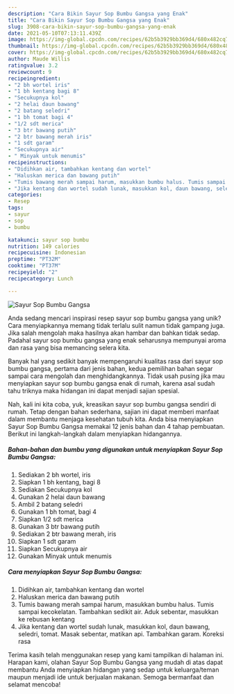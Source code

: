 ```yaml
---
description: "Cara Bikin Sayur Sop Bumbu Gangsa yang Enak"
title: "Cara Bikin Sayur Sop Bumbu Gangsa yang Enak"
slug: 3908-cara-bikin-sayur-sop-bumbu-gangsa-yang-enak
date: 2021-05-10T07:13:11.439Z
image: https://img-global.cpcdn.com/recipes/62b5b3929bb369d4/680x482cq70/sayur-sop-bumbu-gangsa-foto-resep-utama.jpg
thumbnail: https://img-global.cpcdn.com/recipes/62b5b3929bb369d4/680x482cq70/sayur-sop-bumbu-gangsa-foto-resep-utama.jpg
cover: https://img-global.cpcdn.com/recipes/62b5b3929bb369d4/680x482cq70/sayur-sop-bumbu-gangsa-foto-resep-utama.jpg
author: Maude Willis
ratingvalue: 3.2
reviewcount: 9
recipeingredient:
- "2 bh wortel iris"
- "1 bh kentang bagi 8"
- "Secukupnya kol"
- "2 helai daun bawang"
- "2 batang seledri"
- "1 bh tomat bagi 4"
- "1/2 sdt merica"
- "3 btr bawang putih"
- "2 btr bawang merah iris"
- "1 sdt garam"
- "Secukupnya air"
- " Minyak untuk menumis"
recipeinstructions:
- "Didihkan air, tambahkan kentang dan wortel"
- "Haluskan merica dan bawang putih"
- "Tumis bawang merah sampai harum, masukkan bumbu halus. Tumis sampai kecokelatan. Tambahkan sedikit air. Aduk sebentar, masukkan ke rebusan kentang"
- "Jika kentang dan wortel sudah lunak, masukkan kol, daun bawang, seledri, tomat. Masak sebentar, matikan api. Tambahkan garam. Koreksi rasa"
categories:
- Resep
tags:
- sayur
- sop
- bumbu

katakunci: sayur sop bumbu 
nutrition: 149 calories
recipecuisine: Indonesian
preptime: "PT32M"
cooktime: "PT37M"
recipeyield: "2"
recipecategory: Lunch

---
```



![Sayur Sop Bumbu Gangsa](https://img-global.cpcdn.com/recipes/62b5b3929bb369d4/680x482cq70/sayur-sop-bumbu-gangsa-foto-resep-utama.jpg)

Anda sedang mencari inspirasi resep sayur sop bumbu gangsa yang unik? Cara menyiapkannya memang tidak terlalu sulit namun tidak gampang juga. Jika salah mengolah maka hasilnya akan hambar dan bahkan tidak sedap. Padahal sayur sop bumbu gangsa yang enak seharusnya mempunyai aroma dan rasa yang bisa memancing selera kita.



Banyak hal yang sedikit banyak mempengaruhi kualitas rasa dari sayur sop bumbu gangsa, pertama dari jenis bahan, kedua pemilihan bahan segar sampai cara mengolah dan menghidangkannya. Tidak usah pusing jika mau menyiapkan sayur sop bumbu gangsa enak di rumah, karena asal sudah tahu triknya maka hidangan ini dapat menjadi sajian spesial.


Nah, kali ini kita coba, yuk, kreasikan sayur sop bumbu gangsa sendiri di rumah. Tetap dengan bahan sederhana, sajian ini dapat memberi manfaat dalam membantu menjaga kesehatan tubuh kita. Anda bisa menyiapkan Sayur Sop Bumbu Gangsa memakai 12 jenis bahan dan 4 tahap pembuatan. Berikut ini langkah-langkah dalam menyiapkan hidangannya.

<!--inarticleads1-->

##### Bahan-bahan dan bumbu yang digunakan untuk menyiapkan Sayur Sop Bumbu Gangsa:

1. Sediakan 2 bh wortel, iris
1. Siapkan 1 bh kentang, bagi 8
1. Sediakan Secukupnya kol
1. Gunakan 2 helai daun bawang
1. Ambil 2 batang seledri
1. Gunakan 1 bh tomat, bagi 4
1. Siapkan 1/2 sdt merica
1. Gunakan 3 btr bawang putih
1. Sediakan 2 btr bawang merah, iris
1. Siapkan 1 sdt garam
1. Siapkan Secukupnya air
1. Gunakan  Minyak untuk menumis




<!--inarticleads2-->

##### Cara menyiapkan Sayur Sop Bumbu Gangsa:

1. Didihkan air, tambahkan kentang dan wortel
1. Haluskan merica dan bawang putih
1. Tumis bawang merah sampai harum, masukkan bumbu halus. Tumis sampai kecokelatan. Tambahkan sedikit air. Aduk sebentar, masukkan ke rebusan kentang
1. Jika kentang dan wortel sudah lunak, masukkan kol, daun bawang, seledri, tomat. Masak sebentar, matikan api. Tambahkan garam. Koreksi rasa




Terima kasih telah menggunakan resep yang kami tampilkan di halaman ini. Harapan kami, olahan Sayur Sop Bumbu Gangsa yang mudah di atas dapat membantu Anda menyiapkan hidangan yang sedap untuk keluarga/teman maupun menjadi ide untuk berjualan makanan. Semoga bermanfaat dan selamat mencoba!
